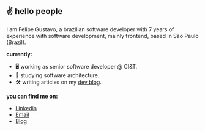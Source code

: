 ## ✌️ hello people

I am Felipe Gustavo, a brazilian software developer with 7 years of experience with software development, mainly frontend, based in São Paulo (Brazil).

**currently:**

- 🖥 working as senior software developer @ CI&T.
- 📔 studying software architecture.
- 🛠 writing articles on my [dev blog](https://www.felgus.dev).

**you can find me on:**

- [Linkedin](https://www.linkedin.com/in/felipegustavos/)
- [Email](mailto:felipegdas07@gmail.com)
- [Blog](https://www.felgus.dev/blog)
